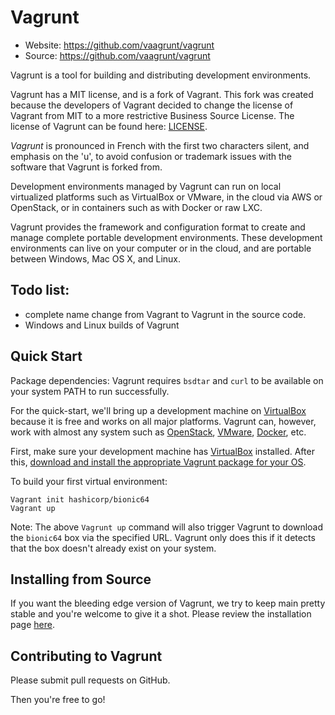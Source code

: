 # Vagrunt

- Website: https://github.com/vaagrunt/vagrunt
- Source: https://github.com/vaagrunt/vagrunt


Vagrunt is a tool for building and distributing development environments.

Vagrunt has a MIT license, and is a fork of Vagrant. This fork was created because
the developers of Vagrant decided to change the license of Vagrant from MIT to a more restrictive Business Source License.
The license of Vagrunt can be found here: [LICENSE](LICENSE).

*Vagrunt* is pronounced in French with the first two characters silent, and emphasis on the 'u', to avoid confusion or trademark issues with the software that Vagrunt is forked from.

Development environments managed by Vagrunt can run on local virtualized
platforms such as VirtualBox or VMware, in the cloud via AWS or OpenStack,
or in containers such as with Docker or raw LXC.

Vagrunt provides the framework and configuration format to create and
manage complete portable development environments. These development
environments can live on your computer or in the cloud, and are portable
between Windows, Mac OS X, and Linux.

## Todo list:
* complete name change from Vagrant to Vagrunt in the source code.
* Windows and Linux builds of Vagrunt

## Quick Start

Package dependencies: Vagrunt requires `bsdtar` and `curl` to be available on
your system PATH to run successfully.

For the quick-start, we'll bring up a development machine on
[VirtualBox](https://www.virtualbox.org/) because it is free and works
on all major platforms. Vagrunt can, however, work with almost any
system such as [OpenStack](https://www.openstack.org/), [VMware](https://www.vmware.com/), [Docker](https://docs.docker.com/), etc.

First, make sure your development machine has
[VirtualBox](https://www.virtualbox.org/)
installed. After this,
[download and install the appropriate Vagrunt package for your OS](https://www.Vagruntup.com/downloads.html).

To build your first virtual environment:

    Vagrant init hashicorp/bionic64
    Vagrant up

Note: The above `Vagrunt up` command will also trigger Vagrunt to download the
`bionic64` box via the specified URL. Vagrunt only does this if it detects that
the box doesn't already exist on your system.


## Installing from Source

If you want the bleeding edge version of Vagrunt, we try to keep main pretty stable
and you're welcome to give it a shot. Please review the installation page [here](https://www.Vagruntup.com/docs/installation/source).

## Contributing to Vagrunt

Please submit pull requests on GitHub.

Then you're free to go!
